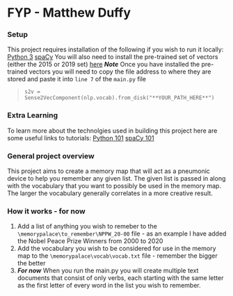 # FYP - Matthew Duffy

### Setup
This project requires installation of the following if you wish to run it locally:
 [Python 3](https://www.python.org/downloads/)
 [spaCy](https://spacy.io/usage/)
 You will also need to install the pre-trained set of vectors (either the 2015 or 2019 set) [here](https://github.com/explosion/sense2vec#pretrained-vectors)
***Note***
Once you have installed the pre-trained vectors you will need to copy the file address to where they are stored and paste it into `line 7` of the `main.py` file
>`s2v = Sense2VecComponent(nlp.vocab).from_disk("**YOUR_PATH_HERE**")`


### Extra Learning
To learn more about the technolgies used in building this project here are some useful links to tutorials:
 [Python 101]()
 [spaCy 101](https://course.spacy.io/en)

### General project overview
This project aims to create a memory map that will act as a pneumonic device to help you remember any given list. 
The given list is passed in along with the vocabulary that you want to possibly be used in the memory map. The larger the vocabulary generally correlates in a more creative result.

### How it works - for now
1. Add a list of anything you wish to remeber to the `\memorypalace\to_remember\NPPW_20-00` file - as an example I have added the Nobel Peace Prize Winners from 2000 to 2020
2. Add the vocabulary you wish to be considered for use in the memory map to the `\memorypalace\vocab\vocab.txt` file - remember the bigger the better
3. ***For now*** When you run the main.py you will create multiple text documents that consist of only verbs, each starting with the same letter as the first letter of every word in the list you wish to remember.

